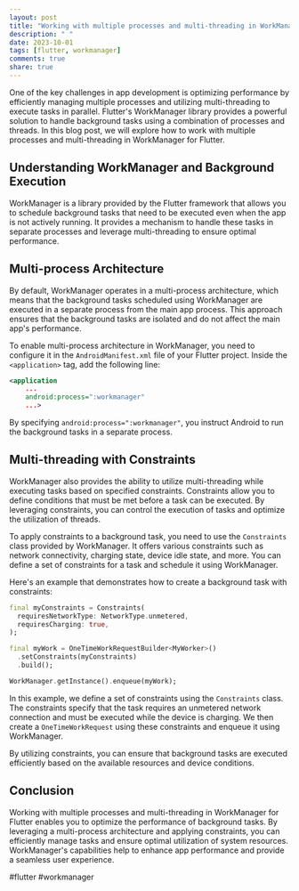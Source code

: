 ```yaml
---
layout: post
title: "Working with multiple processes and multi-threading in WorkManager for Flutter"
description: " "
date: 2023-10-01
tags: [flutter, workmanager]
comments: true
share: true
---
```


One of the key challenges in app development is optimizing performance by efficiently managing multiple processes and utilizing multi-threading to execute tasks in parallel. Flutter's WorkManager library provides a powerful solution to handle background tasks using a combination of processes and threads. In this blog post, we will explore how to work with multiple processes and multi-threading in WorkManager for Flutter.

## Understanding WorkManager and Background Execution

WorkManager is a library provided by the Flutter framework that allows you to schedule background tasks that need to be executed even when the app is not actively running. It provides a mechanism to handle these tasks in separate processes and leverage multi-threading to ensure optimal performance.

## Multi-process Architecture

By default, WorkManager operates in a multi-process architecture, which means that the background tasks scheduled using WorkManager are executed in a separate process from the main app process. This approach ensures that the background tasks are isolated and do not affect the main app's performance.

To enable multi-process architecture in WorkManager, you need to configure it in the `AndroidManifest.xml` file of your Flutter project. Inside the `<application>` tag, add the following line:

```xml
<application
    ...
    android:process=":workmanager"
    ...>
```

By specifying `android:process=":workmanager"`, you instruct Android to run the background tasks in a separate process.

## Multi-threading with Constraints

WorkManager also provides the ability to utilize multi-threading while executing tasks based on specified constraints. Constraints allow you to define conditions that must be met before a task can be executed. By leveraging constraints, you can control the execution of tasks and optimize the utilization of threads.

To apply constraints to a background task, you need to use the `Constraints` class provided by WorkManager. It offers various constraints such as network connectivity, charging state, device idle state, and more. You can define a set of constraints for a task and schedule it using WorkManager.

Here's an example that demonstrates how to create a background task with constraints:

```dart
final myConstraints = Constraints(
  requiresNetworkType: NetworkType.unmetered,
  requiresCharging: true,
);

final myWork = OneTimeWorkRequestBuilder<MyWorker>()
  .setConstraints(myConstraints)
  .build();

WorkManager.getInstance().enqueue(myWork);
```

In this example, we define a set of constraints using the `Constraints` class. The constraints specify that the task requires an unmetered network connection and must be executed while the device is charging. We then create a `OneTimeWorkRequest` using these constraints and enqueue it using WorkManager.

By utilizing constraints, you can ensure that background tasks are executed efficiently based on the available resources and device conditions.

## Conclusion

Working with multiple processes and multi-threading in WorkManager for Flutter enables you to optimize the performance of background tasks. By leveraging a multi-process architecture and applying constraints, you can efficiently manage tasks and ensure optimal utilization of system resources. WorkManager's capabilities help to enhance app performance and provide a seamless user experience.

#flutter #workmanager